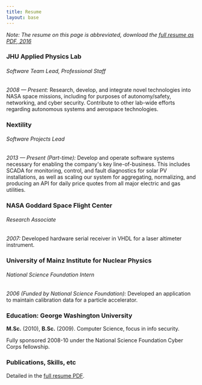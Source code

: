 ```yaml
---
title: Resume
layout: base
---
```


_Note:_ *The resume on this page is abbreviated, download the [full resume as PDF, 2016](/vanbesien_resume_201604.pdf)*

### JHU Applied Physics Lab

###### Software Team Lead, Professional Staff

*2008 &mdash; Present:* Research, develop, and integrate novel technologies into NASA space missions, including for purposes of autonomy/safety, networking, and cyber security.
Contribute to other lab-wide efforts regarding autonomous systems and aerospace technologies.


### Nextility

###### Software Projects Lead

*2013 &mdash; Present (Part-time):* Develop and operate software systems necessary for enabling the company's key line-of-business.
This includes SCADA for monitoring, control, and fault diagnostics for solar PV installations, as well as scaling our system for aggregating, normalizing, and producing an API for daily price quotes from all major electric and gas utilities.


### NASA Goddard Space Flight Center

###### Research Associate

*2007:* Developed hardware serial receiver in VHDL for a laser altimeter instrument.


### University of Mainz Institute for Nuclear Physics

###### National Science Foundation Intern

*2006 (Funded by National Science Foundation):* Developed an application to maintain calibration data for a particle accelerator.


### Education: George Washington University

**M.Sc.** (2010), **B.Sc.** (2009). Computer Science, focus in info security.

Fully sponsored 2008-10 under the National Science Foundation Cyber Corps fellowship.

### Publications, Skills, etc

Detailed in the [full resume PDF](http://billvb.github.io/resume/vanbesien_resume_201604.pdf).

